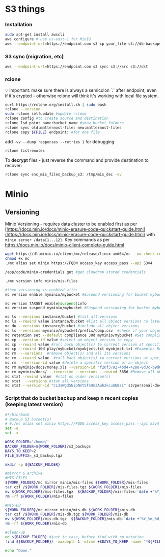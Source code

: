 # S3 things

### Installation

```bash
sudo apt-get install awscli
aws configure # use us-east-1 for MinIO
aws --endpoint-url=https://endpoint.com s3 cp your_file s3://db-backups
```

### S3 sync (migration, etc)

```bash
aws --endpoint-url=https://endpoint.com s3 sync s3://src s3://dst
```

### rclone

<aside>
💡 Important: make sure there is always a semicolon `:` after endpoint, even if it's crypted - otherwise rclone will think it's working with local file system.

</aside>

```bash
curl https://rclone.org/install.sh | sudo bash
rclone --version
sudo rclone selfupdate #update rclone
rclone config #to create source and destination
rclone lsd point_name:bucket_name #show bucket folders
rclone sync old:mattermost-files new:mattermost-files
rclone copy ${FILE} endpoint: #for one file
```

add `-vv --dump responses --retries 1` for debugging

```bash
rclone listremotes
```

To **decrypt** files - just reverse the command and provide destination to recover:

```bash
rclone sync enc_mis_files_backup_s3: /tmp/mis_dec -vv
```

# Minio

## Versioning

Minio Versioning - requires data cluster to be enabled first as per [https://docs.min.io/docs/minio-erasure-code-quickstart-guide.html](https://docs.min.io/docs/minio-erasure-code-quickstart-guide.html) with `minio server /data{1...12}`.
Key commands as per https://docs.min.io/docs/minio-client-complete-guide.html

```bash
wget https://dl.minio.io/client/mc/release/linux-amd64/mc --no-check-certificate
chmod +x mc
./mc alias set minio https://FQDN access_key access_pass --api S3v4

/app/code/minio-credentials get #get cloudron stored credentials

./mc version info minio/mis-files

#then versioning is enabled with:
mc version enable myminio/mybucket #Suspend versioning for bucket mybucket

mc version TARGET enable|suspend|info
mc version suspend myminio/mybucket #Suspend versioning for bucket mybucket

mc ls --versions instance/bucket #list all versions
mc ls --rewind value instance/bucket #list all object versions no later than specified date
mc du --versions instance/bucket #include all object versions
mc ls --versions myminio/mybucket/prefix/comp.csv  #check if your objects still exist with
mc retention set --default compliance 30d myminio/mybucket #Set compliance for 30 days as default retention setting on bucket mybucket; Objects created in the above bucket mybucket cannot be deleted until the compliance period is over
mc cp --version-id value #select an object version to copy
mc cp --rewind value #roll back object(s) to current version at specified time
mc cp --rewind 10d play/mybucket/myobject.txt myobject.txt #Example: Roll back to object version to 10 days earlier while copying.
mc rm  --versions  #remove object(s) and all its versions
mc rm --rewind value  #roll back object(s) to current versions at specified time
mc rm  --version-id value #delete a specific version of an object
mc rm myminio/docs/money.xls --version-id "f20f3792-4bd4-4288-8d3c-b9d05b3b62f6" #Remove a particular version ID.
mc rm myminio/docs/ --recursive --versions --rewind 365d #Remove all object versions older than one year.
mc stat -rewind value  #stat on older version(s)
mc stat  --versions #stat all versions
mc stat --version-id "CL3sWgdSN2pNntSf6UnZAuh2kcu8E8si" s3/personal-docs/2018-account_report.docx #Stat a specific object version
```

### Script that do bucket backup and keep n recent copies (keeping latest version)

```bash
#!/bin/bash
# Backup S3 bucket(s)
# #./mc alias set minio https://FQDN access_key access_pass --api S3v4 -> to configure 'minio'
set -e
set -x

WORK_FOLDER='/home/'
BACKUP_FOLDER=${WORK_FOLDER}/s3_backups
DAYS_TO_KEEP=2
FILE_SUFFIX=_s3_backup.tgz

mkdir -p ${BACKUP_FOLDER}

#mirror & archive
#MIS-FILES
${WORK_FOLDER}/mc mirror minio/mis-files ${WORK_FOLDER}/mis-files
tar czf /${WORK_FOLDER}/mis-files.tgz ${WORK_FOLDER}/mis-files
mv ${WORK_FOLDER}/mis-files.tgz  ${BACKUP_FOLDER}/mis-files-`date +"%Y_%m_%d_%H-%M"`${FILE_SUFFIX}
rm -rf ${WORK_FOLDER}/mis-files

#MIS-DB
${WORK_FOLDER}/mc mirror minio/mis-db ${WORK_FOLDER}/mis-db
tar czf /${WORK_FOLDER}/mis-db.tgz ${WORK_FOLDER}/mis-db
mv ${WORK_FOLDER}/mis-db.tgz  ${BACKUP_FOLDER}/mis-db-`date +"%Y_%m_%d_%H-%M"`${FILE_SUFFIX}
rm -rf ${WORK_FOLDER}/mis-db

#clean-up
cd ${BACKUP_FOLDER} #just in case, before find with rm notation
find ${BACKUP_FOLDER}/ -maxdepth 1 -mtime +$DAYS_TO_KEEP -name "*${FILE_SUFFIX}*" -exec rm -rf '{}' ';'

echo "Done."
```